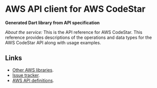 # AWS API client for AWS CodeStar

**Generated Dart library from API specification**

*About the service:*
This is the API reference for AWS CodeStar. This reference provides
descriptions of the operations and data types for the AWS CodeStar API along
with usage examples.

## Links

- [Other AWS libraries](https://github.com/agilord/aws_client/tree/master/generated).
- [Issue tracker](https://github.com/agilord/aws_client/issues).
- [AWS API definitions](https://github.com/aws/aws-sdk-js/tree/master/apis).
